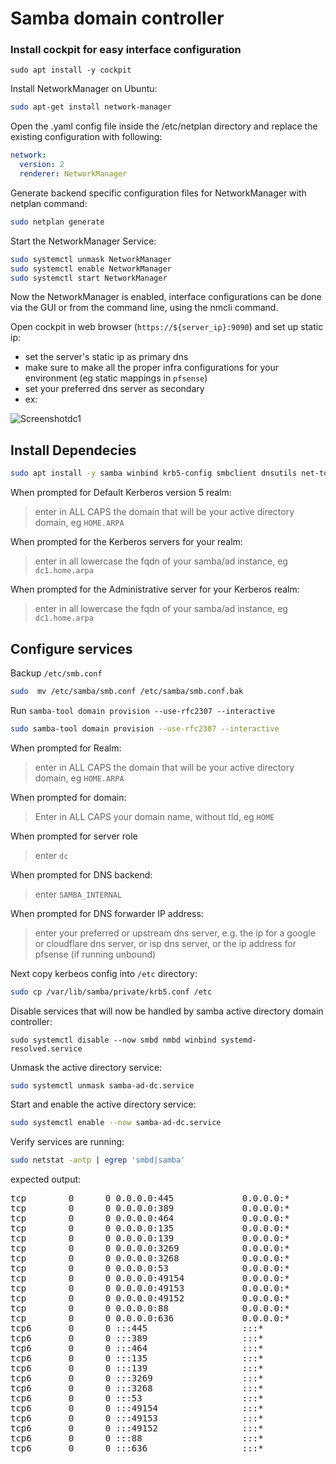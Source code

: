 
# Samba domain controller

### Install cockpit for easy interface configuration

```
sudo apt install -y cockpit
```

Install NetworkManager on Ubuntu:

```bash
sudo apt-get install network-manager
```

Open the .yaml config file inside the /etc/netplan directory and replace the existing configuration with following:

```yaml
network:
  version: 2
  renderer: NetworkManager
  ```
  
Generate backend specific configuration files for NetworkManager with netplan command:

```bash
sudo netplan generate
```

Start the NetworkManager Service:

```bash
sudo systemctl unmask NetworkManager
sudo systemctl enable NetworkManager
sudo systemctl start NetworkManager
```

Now the NetworkManager is enabled, interface configurations can be done via the GUI or from the command line, using the nmcli command.

Open cockpit in web browser (`https://${server_ip}:9090`) and set up static ip:

- set the server's static ip as primary dns
- make sure to make all the proper infra configurations for your environment (eg static mappings in `pfsense`)
- set your preferred dns server as secondary
- ex:

![Screenshotdc1](https://user-images.githubusercontent.com/47095624/195656686-1381983f-0963-4414-aa1d-a12925a0db14.png)

## Install Dependecies

```bash
sudo apt install -y samba winbind krb5-config smbclient dnsutils net-tools
```

When prompted for Default Kerberos version 5 realm:

> enter in ALL CAPS the domain that will be your active directory domain, eg `HOME.ARPA`

When prompted for the Kerberos servers for your realm:

> enter in all lowercase the fqdn of your samba/ad instance, eg `dc1.home.arpa`

When prompted for the Administrative server for your Kerberos realm:

> enter in all lowercase the fqdn of your samba/ad instance, eg `dc1.home.arpa`

## Configure services

Backup `/etc/smb.conf`

```bash
sudo  mv /etc/samba/smb.conf /etc/samba/smb.conf.bak
```

Run `samba-tool domain provision --use-rfc2307 --interactive`

```bash
sudo samba-tool domain provision --use-rfc2307 --interactive
```

When prompted for Realm:

> enter in ALL CAPS the domain that will be your active directory domain, eg `HOME.ARPA`

When prompted for domain:

> Enter in ALL CAPS your domain name, without tld, eg `HOME`

When prompted for server role

> enter `dc`

When prompted for DNS backend:

> enter `SAMBA_INTERNAL`

When prompted for DNS forwarder IP address:

> enter your preferred or upstream dns server, e.g. the ip for a google or cloudflare dns server, or isp dns server, or the ip address for pfsense (if running unbound)

Next copy kerbeos config into `/etc` directory:

```bash
sudo cp /var/lib/samba/private/krb5.conf /etc
```

Disable services that will now be handled by samba active directory domain controller:

```
sudo systemctl disable --now smbd nmbd winbind systemd-resolved.service
```

Unmask the active directory service:

```bash
sudo systemctl unmask samba-ad-dc.service
```

Start and enable the active directory service:

```bash
sudo systemctl enable --now samba-ad-dc.service
```

Verify services are running:

```bash
sudo netstat -antp | egrep 'smbd|samba'
```

expected output:

<pre>tcp        0      0 0.0.0.0:445             0.0.0.0:*               LISTEN      3387/<font color="#EF2929"><b>smbd</b></font>
tcp        0      0 0.0.0.0:389             0.0.0.0:*               LISTEN      3395/<font color="#EF2929"><b>samba</b></font>: task[ld
tcp        0      0 0.0.0.0:464             0.0.0.0:*               LISTEN      3405/<font color="#EF2929"><b>samba</b></font>: task[kd
tcp        0      0 0.0.0.0:135             0.0.0.0:*               LISTEN      3392/<font color="#EF2929"><b>samba</b></font>: task[rp
tcp        0      0 0.0.0.0:139             0.0.0.0:*               LISTEN      3387/<font color="#EF2929"><b>smbd</b></font>
tcp        0      0 0.0.0.0:3269            0.0.0.0:*               LISTEN      3395/<font color="#EF2929"><b>samba</b></font>: task[ld
tcp        0      0 0.0.0.0:3268            0.0.0.0:*               LISTEN      3395/<font color="#EF2929"><b>samba</b></font>: task[ld
tcp        0      0 0.0.0.0:53              0.0.0.0:*               LISTEN      3428/<font color="#EF2929"><b>samba</b></font>: task[dn
tcp        0      0 0.0.0.0:49154           0.0.0.0:*               LISTEN      3392/<font color="#EF2929"><b>samba</b></font>: task[rp
tcp        0      0 0.0.0.0:49153           0.0.0.0:*               LISTEN      3392/<font color="#EF2929"><b>samba</b></font>: task[rp
tcp        0      0 0.0.0.0:49152           0.0.0.0:*               LISTEN      3386/<font color="#EF2929"><b>samba</b></font>: task[rp
tcp        0      0 0.0.0.0:88              0.0.0.0:*               LISTEN      3405/<font color="#EF2929"><b>samba</b></font>: task[kd
tcp        0      0 0.0.0.0:636             0.0.0.0:*               LISTEN      3395/<font color="#EF2929"><b>samba</b></font>: task[ld
tcp6       0      0 :::445                  :::*                    LISTEN      3387/<font color="#EF2929"><b>smbd</b></font>
tcp6       0      0 :::389                  :::*                    LISTEN      3395/<font color="#EF2929"><b>samba</b></font>: task[ld
tcp6       0      0 :::464                  :::*                    LISTEN      3405/<font color="#EF2929"><b>samba</b></font>: task[kd
tcp6       0      0 :::135                  :::*                    LISTEN      3392/<font color="#EF2929"><b>samba</b></font>: task[rp
tcp6       0      0 :::139                  :::*                    LISTEN      3387/<font color="#EF2929"><b>smbd</b></font>
tcp6       0      0 :::3269                 :::*                    LISTEN      3395/<font color="#EF2929"><b>samba</b></font>: task[ld
tcp6       0      0 :::3268                 :::*                    LISTEN      3395/<font color="#EF2929"><b>samba</b></font>: task[ld
tcp6       0      0 :::53                   :::*                    LISTEN      3428/<font color="#EF2929"><b>samba</b></font>: task[dn
tcp6       0      0 :::49154                :::*                    LISTEN      3392/<font color="#EF2929"><b>samba</b></font>: task[rp
tcp6       0      0 :::49153                :::*                    LISTEN      3392/<font color="#EF2929"><b>samba</b></font>: task[rp
tcp6       0      0 :::49152                :::*                    LISTEN      3386/<font color="#EF2929"><b>samba</b></font>: task[rp
tcp6       0      0 :::88                   :::*                    LISTEN      3405/<font color="#EF2929"><b>samba</b></font>: task[kd
tcp6       0      0 :::636                  :::*                    LISTEN      3395/<font color="#EF2929"><b>samba</b></font>: task[ld
</pre>
